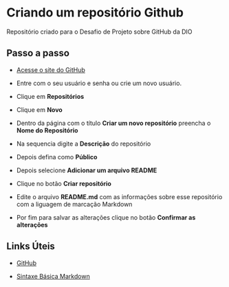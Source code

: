 # Criando um repositório Github
Repositório criado para o Desafio de Projeto sobre GitHub da DIO
## Passo a passo
 - [Acesse o site do GitHub](https://github.com/login)
 
 - Entre com o seu usuário e senha ou crie um novo usuário.
 
 - Clique em **Repositórios**
 
 - Clique em **Novo**
 
 - Dentro da página com o título **Criar um novo repositório** preencha o **Nome do Repositório**
 
 - Na sequencia digite a **Descrição** do repositório
 
 - Depois defina como **Público**
 
 - Depois selecione **Adicionar um arquivo README**
 
 - Clique no botão **Criar repositório**
 
  - Edite o arquivo **README.md** com as informações sobre esse repositório com a liguagem de marcação Markdown
  
  - Por fim para salvar as alterações clique no botão **Confirmar as alterações**
 
 ## Links Úteis
  - [GitHub](https://github.com/)
 
 - [Sintaxe Básica Markdown](https://www.markdownguide.org/basic-syntax/)
 
 
 
  
 
 

